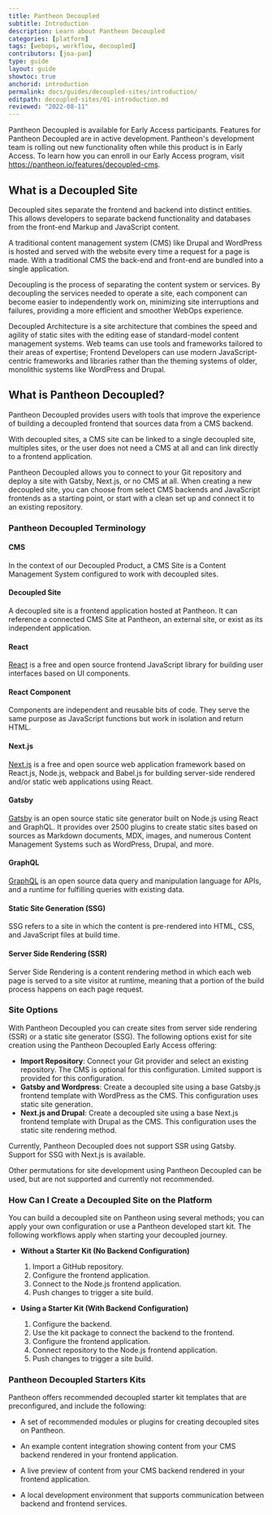 ```yaml
---
title: Pantheon Decoupled
subtitle: Introduction
description: Learn about Pantheon Decoupled 
categories: [platform]
tags: [webops, workflow, decoupled]
contributors: [joa-pan]
type: guide
layout: guide
showtoc: true
anchorid: introduction
permalink: docs/guides/decoupled-sites/introduction/
editpath: decoupled-sites/01-introduction.md
reviewed: "2022-08-11"
---
```


<Alert title="Early Access" type="info" icon="leaf">

Pantheon Decoupled is available for Early Access participants. Features for Pantheon Decoupled are in active development. Pantheon's development team is  rolling out new functionality often while this product is in Early Access. To learn how you can enroll in our Early Access program, visit https://pantheon.io/features/decoupled-cms.

</Alert>


## What is a Decoupled Site

Decoupled sites separate the frontend and backend into distinct entities. This allows developers to separate backend functionality and databases from the front-end Markup and JavaScript content.

A traditional content management system (CMS) like Drupal and WordPress is hosted and served with the website every time a request for a page is made. With a traditional CMS the back-end and front-end are bundled into a single application.

Decoupling is the process of separating the content system or services. By decoupling the services needed to operate a site, each component can become easier to independently work on, minimizing site interruptions and failures, providing a more efficient and smoother WebOps experience. 

Decoupled Architecture is a site architecture that combines the speed and agility of static sites with the editing ease of standard-model content management systems. Web teams can use tools and frameworks tailored to their areas of expertise; Frontend Developers can use modern JavaScript-centric frameworks and libraries rather than the theming systems of older, monolithic systems like WordPress and Drupal.

## What is Pantheon Decoupled?

Pantheon Decoupled provides users with tools that improve the experience of building a decoupled frontend that sources data from a CMS backend. 

With decoupled sites, a CMS site can be linked to a single decoupled site, multiples sites, or the user does not need a CMS at all and can link directly to a frontend application.

Pantheon Decoupled allows you to connect to your Git repository and deploy a site with Gatsby, Next.js, or no CMS at all. When creating a new decoupled site, you can choose from select CMS backends and JavaScript frontends as a starting point, or start with a clean set up and connect it to an existing repository. 

### Pantheon Decoupled Terminology

<Accordion title="Terms to know related to Pantheon Decoupled" id="terms-decoupled" icon="info-sign">

#### CMS  
In the context of our Decoupled Product, a CMS Site is a Content Management System configured to work with decoupled sites.

#### Decoupled Site
A decoupled site is a frontend application hosted at Pantheon. It can reference a connected CMS Site at Pantheon, an external site, or exist as its independent application.

#### React
[React](https://reactjs.org/) is a free and open source frontend JavaScript library for building user interfaces based on UI components.

#### React Component
Components are independent and reusable bits of code. They serve the same purpose as JavaScript functions but work in isolation and return HTML.

#### Next.js
[Next.js](https://nextjs.org/) is a free and open source web application framework based on React.js, Node.js, webpack and Babel.js for building server-side rendered and/or static web applications using React.

#### Gatsby
[Gatsby](https://www.gatsbyjs.com/) is an open source static site generator built on Node.js using React and GraphQL. It provides over 2500 plugins to create static sites based on sources as Markdown documents, MDX, images, and numerous Content Management Systems such as WordPress, Drupal, and more.

#### GraphQL
[GraphQL](https://graphql.org/) is an open source data query and manipulation language for APIs, and a runtime for fulfilling queries with existing data. 

#### Static Site Generation (SSG)
SSG refers to a site in which the content is pre-rendered into HTML, CSS, and JavaScript files at build time.

#### Server Side Rendering (SSR)
Server Side Rendering is a content rendering method in which each web page is served to a site visitor at runtime, meaning that a portion of the build process happens on each page request.

</Accordion>

### Site Options

With Pantheon Decoupled you can create sites from server side rendering (SSR) or a static site generator (SSG). The following options exist for site creation using the Pantheon Decoupled Early Access offering:

* **Import Repository**: Connect your Git provider and select an existing repository. The CMS is optional for this configuration. Limited support is provided for this configuration.
* **Gatsby and Wordpress**: Create a decoupled site using a base Gatsby.js frontend template with WordPress as the CMS. This configuration uses static site generation.
* **Next.js and Drupal**: Create a decoupled site using a base Next.js frontend template with Drupal as the CMS. This configuration uses the static site rendering method. 

Currently, Pantheon Decoupled does not support SSR using Gatsby. Support for SSG with Next.js is available. 

Other permutations for site development using Pantheon Decoupled can be used, but are not supported and currently not recommended. 

### How Can I Create a Decoupled Site on the Platform

You can build a decoupled site on Pantheon using several methods; you can apply your own configuration or use a Pantheon developed start kit. The following workflows apply when starting your decoupled journey.

* **Without a Starter Kit (No Backend Configuration)**
  1. Import a GitHub repository.
  1. Configure the frontend application.
  1. Connect to the Node.js frontend application.
  1. Push changes to trigger a site build.
  
* **Using a Starter Kit (With Backend Configuration)**                        
  1. Configure the backend.
  1. Use the kit package to connect the backend to the frontend.
  1. Configure the frontend application.
  1. Connect repository to the Node.js frontend application.       
  1. Push changes to trigger a site build.

### Pantheon Decoupled Starters Kits

Pantheon offers recommended decoupled starter kit templates that are preconfigured, and include the following:

* A set of recommended modules or plugins for creating decoupled sites on Pantheon.

* An example content integration showing content from your CMS backend rendered in your frontend application.

* A live preview of content from your CMS backend rendered in your frontend application.

* A local development environment that supports communication between backend and frontend services.
